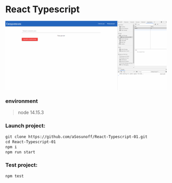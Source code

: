 # React Typescript

![reacttypescript](./reacttypescript.gif)

### environment

> node 14.15.3

### Launch project:

```
git clone https://github.com/aSosunoff/React-Typescript-01.git
cd React-Typescript-01
npm i
npm run start
```

### Test project:

```
npm test
```
